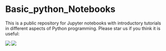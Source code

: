 # Basic_python_Notebooks
This is a public repository for Jupyter notebooks with introductory tutorials in different aspects of Python programming. Please star us if you think it is useful:


<a href="https://github.com/mohd-faizy/github-readme-stats">
  <img align="left" src="https://github-readme-stats.vercel.app/api?username=mohd-faizy&show_icons=true" />
</a>

<a href="https://github.com/mohd-faizy/00_Python_Notebooks_Concept">
  <img align="left" src="https://github-readme-stats.vercel.app/api/top-langs/?username=mohd-faizy&layout=compact"/>
</a>
